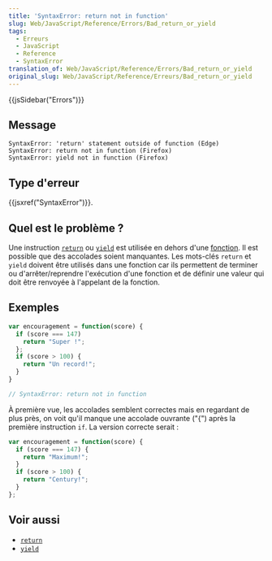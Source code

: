 ```yaml
---
title: 'SyntaxError: return not in function'
slug: Web/JavaScript/Reference/Errors/Bad_return_or_yield
tags:
  - Erreurs
  - JavaScript
  - Reference
  - SyntaxError
translation_of: Web/JavaScript/Reference/Errors/Bad_return_or_yield
original_slug: Web/JavaScript/Reference/Erreurs/Bad_return_or_yield
---
```

{{jsSidebar("Errors")}}

## Message

```
SyntaxError: 'return' statement outside of function (Edge)
SyntaxError: return not in function (Firefox)
SyntaxError: yield not in function (Firefox)
```

## Type d'erreur

{{jsxref("SyntaxError")}}.

## Quel est le problème ?

Une instruction [`return`](/fr/docs/Web/JavaScript/Reference/Instructions/return) ou [`yield`](/fr/docs/Web/JavaScript/Reference/Opérateurs/yield) est utilisée en dehors d'une [fonction](/fr/docs/Web/JavaScript/Guide/Fonctions). Il est possible que des accolades soient manquantes. Les mots-clés `return` et `yield` doivent être utilisés dans une fonction car ils permettent de terminer ou d'arrêter/reprendre l'exécution d'une fonction et de définir une valeur qui doit être renvoyée à l'appelant de la fonction.

## Exemples

```js example-bad
var encouragement = function(score) {
  if (score === 147)
    return "Super !";
  };
  if (score > 100) {
    return "Un record!";
  }
}

// SyntaxError: return not in function
```

À première vue, les accolades semblent correctes mais en regardant de plus près, on voit qu'il manque une accolade ouvrante ("{") après la première instruction `if`. La version correcte serait :

```js example-good
var encouragement = function(score) {
  if (score === 147) {
    return "Maximum!";
  }
  if (score > 100) {
    return "Century!";
  }
};
```

## Voir aussi

- [`return`](/fr/docs/Web/JavaScript/Reference/Instructions/return)
- [`yield`](/fr/docs/Web/JavaScript/Reference/Opérateurs/yield)
